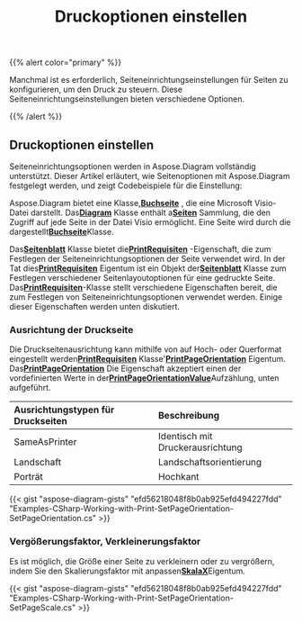 ﻿---
title: Druckoptionen einstellen
type: docs
weight: 10
url: /de/net/setting-print-options/
description: In diesem Abschnitt wird erläutert, wie Sie Druckoptionen mit Aspose.Diagram festlegen.
---
{{% alert color="primary" %}}

Manchmal ist es erforderlich, Seiteneinrichtungseinstellungen für Seiten zu konfigurieren, um den Druck zu steuern. Diese Seiteneinrichtungseinstellungen bieten verschiedene Optionen.

{{% /alert %}}

## **Druckoptionen einstellen**

Seiteneinrichtungsoptionen werden in Aspose.Diagram vollständig unterstützt. Dieser Artikel erläutert, wie Seitenoptionen mit Aspose.Diagram festgelegt werden, und zeigt Codebeispiele für die Einstellung:

 Aspose.Diagram bietet eine Klasse,[**Buchseite**](https://reference.aspose.com/diagram/net/aspose.diagram/page) , die eine Microsoft Visio-Datei darstellt. Das[**Diagram**](https://reference.aspose.com/diagram/net/aspose.diagram/page) Klasse enthält a[**Seiten**](https://reference.aspose.com/diagram/net/aspose.diagram/pagecollection) Sammlung, die den Zugriff auf jede Seite in der Datei Visio ermöglicht. Eine Seite wird durch die dargestellt[**Buchseite**](https://reference.aspose.com/diagram/net/aspose.diagram/page)Klasse.

 Das[**Seitenblatt**](https://reference.aspose.com/diagram/net/aspose.diagram/pagesheet) Klasse bietet die[**PrintRequisiten**](https://reference.aspose.com/diagram/net/aspose.diagram/pagesheet/properties/printprops) -Eigenschaft, die zum Festlegen der Seiteneinrichtungsoptionen der Seite verwendet wird. In der Tat dies[**PrintRequisiten**](https://reference.aspose.com/diagram/net/aspose.diagram/pagesheet/properties/printprops) Eigentum ist ein Objekt der[**Seitenblatt**](https://reference.aspose.com/diagram/net/aspose.diagram/pagesheet) Klasse zum Festlegen verschiedener Seitenlayoutoptionen für eine gedruckte Seite. Das[**PrintRequisiten**](https://reference.aspose.com/diagram/net/aspose.diagram/pagesheet/properties/printprops)-Klasse stellt verschiedene Eigenschaften bereit, die zum Festlegen von Seiteneinrichtungsoptionen verwendet werden. Einige dieser Eigenschaften werden unten diskutiert.

### **Ausrichtung der Druckseite**

 Die Druckseitenausrichtung kann mithilfe von auf Hoch- oder Querformat eingestellt werden[**PrintRequisiten**](https://reference.aspose.com/diagram/net/aspose.diagram/pagesheet/properties/printprops) Klasse'[**PrintPageOrientation**](https://reference.aspose.com/diagram/net/aspose.diagram/printprops/properties/printpageorientation) Eigentum. Das[**PrintPageOrientation**](https://reference.aspose.com/diagram/net/aspose.diagram/printprops/properties/printpageorientation) Die Eigenschaft akzeptiert einen der vordefinierten Werte in der[**PrintPageOrientationValue**](https://reference.aspose.com/diagram/net/aspose.diagram/printpageorientationvalue)Aufzählung, unten aufgeführt.

|**Ausrichtungstypen für Druckseiten**|**Beschreibung**|
|:- |:- |
|SameAsPrinter|Identisch mit Druckerausrichtung|
|Landschaft|Landschaftsorientierung|
|Porträt|Hochkant|

{{< gist "aspose-diagram-gists" "efd56218048f8b0ab925efd494227fdd" "Examples-CSharp-Working-with-Print-SetPageOrientation-SetPageOrientation.cs" >}}

### **Vergößerungsfaktor, Verkleinerungsfaktor**

 Es ist möglich, die Größe einer Seite zu verkleinern oder zu vergrößern, indem Sie den Skalierungsfaktor mit anpassen[**SkalaX**](https://reference.aspose.com/diagram/net/aspose.diagram/printprops/properties/scalex)Eigentum.

{{< gist "aspose-diagram-gists" "efd56218048f8b0ab925efd494227fdd" "Examples-CSharp-Working-with-Print-SetPageOrientation-SetPageScale.cs" >}}
